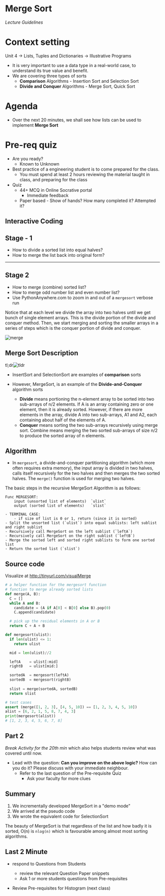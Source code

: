 # Merge Sort 
_Lecture Guidelines_
# Context setting 
Unit 4 -> Lists, Tuples and Dictionaries -> Illustrative Programs
  - It is very important to use a data type in a real-world case, to understand its true value and benefit. 
  - We are covering three types of sorts 
	 - **Comparison** Algorithms - Insertion Sort and Selection Sort 
	 - **Divide and Conquer** Algorithms - Merge Sort, Quick Sort
  
# Agenda 
- Over the next 20 minutes, we shall see how lists can be used to implement **Merge Sort**

# Pre-req quiz 
- Are you ready?
	- Known to Unknown
- Best practice of a engineering student is to come prepared for the class. 
	- You must spend at least 2 hours reviewing the material taught in class, and preparing for the class 
 - Quiz 
	 -  44+ MCQ in Online Socrative portal 
		- Immediate feedback
	- Paper based 
			- Show of hands? How many completed it? Attempted it?

## Interactive Coding

## Stage - 1
 - How to divide a sorted list into equal halves? 
 - How to merge the list back into original form? 

---

## Stage 2

  - How to merge (combine) sorted list? 
  - How to merge odd number list and even number list? 
  - Use PythonAnywhere.com to zoom in and out of a `mergesort` verbose run 

Notice that at each level we divide the array into two halves until we get bunch of single element arrays. This is the divide  portion of the divide and conquer  method. Then, we start merging and sorting the smaller arrays in a series of steps which is the conquer  portion of divide and conquer.

![merge](http://bit.ly/mergeVerbose)


## Merge Sort Description 

tl;dr![tldr](http://bit.ly/tamilMerge)


- InsertSort and SelectionSort are examples of **comparison** sorts
- However, MergeSort, is an example of the **Divide-and-Conquer** algorithm sorts

  - **Divide** means portioning the n-element array to be sorted into two sub-arrays of n/2 elements. If A is an array containing zero or one element, then it is already sorted. However, if there are more elements in the array, divide A into two sub-arrays, A1 and A2, each containing about half of the elements of A. 
  - **Conquer** means sorting the two sub-arrays recursively using merge sort. Combine means merging the two sorted sub-arrays of size n/2 to produce the sorted array of n elements.

## Algorithm

- In `mergesort`, a divide-and-conquer partitioning algorithm (which more often requires extra memory), the input array is divided in two halves, calls itself recursively for the two halves and then merges the two sorted halves. The `merge()` function is used for merging two halves.

The basic steps in the recursive MergeSort Algorithm is as follows: 

	Func MERGESORT: 
	    input (unsorted list of elements)  `ulist` 
	    output (sorted list of elements)   `slist`

	- TERMINAL CASE: 
		- if size of list is 0 or 1, return (since it is sorted)
	- Split the unsorted list (`ulist`) into equal sublists: left sublist and right sublist 
	- Recursively call MergeSort on the left sublist (`leftA`) 
	- Recursively call MergeSort on the right sublist (`leftB`) 
	- Merge the sorted left and sorted right sublists to form one sorted list 
	- Return the sorted list (`slist`) 

## Source code

Visualize at http://tinyurl.com/visualMerge 

```python
# a helper function for the mergesort function
# function to merge already sorted lists
def merge(A, B): 
  C = []
  while A and B:
    candidate = (A if A[0] < B[0] else B).pop(0)
    C.append(candidate)

  # pick up the residual elements in A or B	
  return C + A + B

def mergesort(ulist): 
  if len(ulist) <= 1: 
    return ulist

  mid = len(ulist)//2

  leftA    = ulist[:mid]
  rightB   = ulist[mid:]

  sortedA  = mergesort(leftA) 
  sortedB  = mergesort(rightB)
	
  slist = merge(sortedA, sortedB)
  return slist

# test cases
assert (merge([1, 2, 3], [4, 5, 10]) == [1, 2, 3, 4, 5, 10])
alist = [6, 2, 1, 5, 8, 7, 4, 3]
print(mergesort(alist))
# [1, 2, 3, 4, 5, 6, 7, 8]
```

## Part 2 
_Break Activity for the 20th min_ which also helps students review what was covered until now. 
- Lead with the question: **Can you improve on the above logic?** How can you do it? Please discuss with your immediate neighbour. 
	- Refer to the last question of the Pre-requisite Quiz
		- Ask your faculty for more clues 


## Summary
1. We incrementally developed MergeSort in a "demo mode" 
2. We arrived at the pseudo code 
3. We wrote the equivalent code for SelectionSort 

The beauty of MergeSort is that regardless of the list and how badly it is sorted, O(n) is `nlog(n)` which is favourable among almost most sorting algorithms.  

## Last 2 Minute 

 - respond to Questions from Students 
	 - review the relevant Question Paper snippets
	 - Ask 1 or more students questions from Pre-requisites
  
 - Review Pre-requisites for Histogram (next class) 



<!--stackedit_data:
eyJoaXN0b3J5IjpbLTEzNTg2MzczNjUsMTExMTg1NjQxNiwxND
gzMTI2MzcxXX0=
-->